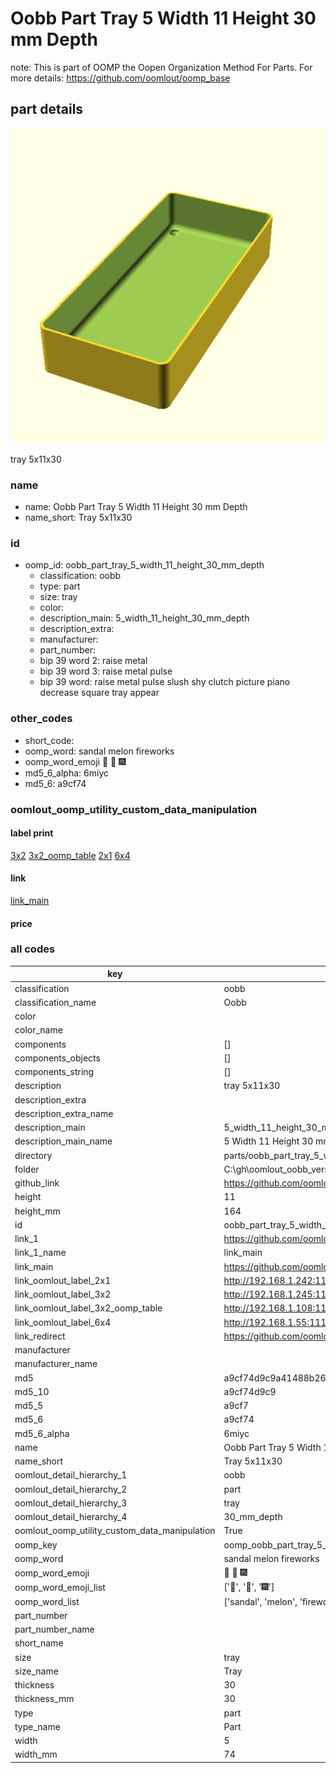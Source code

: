 # Oobb Part Tray 5 Width 11 Height 30 mm Depth  

note: This is part of OOMP the Oopen Organization Method For Parts. For more details: https://github.com/oomlout/oomp_base

##  part details
  

[![](3dpr.png)](3dpr.png)

tray 5x11x30



### name
* name: Oobb Part Tray 5 Width 11 Height 30 mm Depth
* name_short: Tray 5x11x30 
### id
* oomp_id: oobb_part_tray_5_width_11_height_30_mm_depth
  * classification: oobb
  * type: part
  * size: tray
  * color: 
  * description_main: 5_width_11_height_30_mm_depth
  * description_extra: 
  * manufacturer: 
  * part_number: 
  * bip 39 word 2: raise metal
  * bip 39 word 3: raise metal pulse
  * bip 39 word: raise metal pulse slush shy clutch picture piano decrease square tray appear

### other_codes
* short_code: 
* oomp_word: sandal melon fireworks
* oomp_word_emoji :sandal: :melon: :fireworks:
* md5_6_alpha: 6miyc
* md5_6: a9cf74






### oomlout_oomp_utility_custom_data_manipulation
#### label print
[3x2](http://192.168.1.245:1112/?label=oomp%206miyc)
[3x2_oomp_table](http://192.168.1.108:1112/?label=oomp%206miyc)
[2x1](http://192.168.1.242:1112/?label=oomp%206miyc)
[6x4](http://192.168.1.55:1112/?label=oomp%206miyc)    

#### link

[link_main](https://github.com/oomlout/oomlout_oobb_version_4_generated_parts/tree/main/navigation_oomp/oobb/part/tray/5_width_11_height_30_mm_depth/part)                              

#### price







### all codes 
| key | value |  
| --- | --- |  
| classification | oobb |  
| classification_name | Oobb |  
| color |  |  
| color_name |  |  
| components | [] |  
| components_objects | [] |  
| components_string | [] |  
| description | tray 5x11x30 |  
| description_extra |  |  
| description_extra_name |  |  
| description_main | 5_width_11_height_30_mm_depth |  
| description_main_name | 5 Width 11 Height 30 mm Depth |  
| directory | parts/oobb_part_tray_5_width_11_height_30_mm_depth |  
| folder | C:\gh\oomlout_oobb_version_4_generated_parts\parts\oobb_part_tray_5_width_11_height_30_mm_depth |  
| github_link | https://github.com/oomlout/oomlout_oomp_part_src/tree/main/parts/oobb_part_tray_5_width_11_height_30_mm_depth |  
| height | 11 |  
| height_mm | 164 |  
| id | oobb_part_tray_5_width_11_height_30_mm_depth |  
| link_1 | https://github.com/oomlout/oomlout_oobb_version_4_generated_parts/tree/main/navigation_oomp/oobb/part/tray/5_width_11_height_30_mm_depth/part |  
| link_1_name | link_main |  
| link_main | https://github.com/oomlout/oomlout_oobb_version_4_generated_parts/tree/main/navigation_oomp/oobb/part/tray/5_width_11_height_30_mm_depth/part |  
| link_oomlout_label_2x1 | http://192.168.1.242:1112/?label=oomp%206miyc |  
| link_oomlout_label_3x2 | http://192.168.1.245:1112/?label=oomp%206miyc |  
| link_oomlout_label_3x2_oomp_table | http://192.168.1.108:1112/?label=oomp%206miyc |  
| link_oomlout_label_6x4 | http://192.168.1.55:1112/?label=oomp%206miyc |  
| link_redirect | https://github.com/oomlout/oomlout_oobb_version_4_generated_parts/tree/main/parts/oobb_tray_05_11_30 |  
| manufacturer |  |  
| manufacturer_name |  |  
| md5 | a9cf74d9c9a41488b263ccc55b230589 |  
| md5_10 | a9cf74d9c9 |  
| md5_5 | a9cf7 |  
| md5_6 | a9cf74 |  
| md5_6_alpha | 6miyc |  
| name | Oobb Part Tray 5 Width 11 Height 30 mm Depth |  
| name_short | Tray 5x11x30  |  
| oomlout_detail_hierarchy_1 | oobb |  
| oomlout_detail_hierarchy_2 | part |  
| oomlout_detail_hierarchy_3 | tray |  
| oomlout_detail_hierarchy_4 | 30_mm_depth |  
| oomlout_oomp_utility_custom_data_manipulation | True |  
| oomp_key | oomp_oobb_part_tray_5_width_11_height_30_mm_depth |  
| oomp_word | sandal melon fireworks |  
| oomp_word_emoji | :sandal: :melon: :fireworks: |  
| oomp_word_emoji_list | [':sandal:', ':melon:', ':fireworks:'] |  
| oomp_word_list | ['sandal', 'melon', 'fireworks'] |  
| part_number |  |  
| part_number_name |  |  
| short_name |  |  
| size | tray |  
| size_name | Tray |  
| thickness | 30 |  
| thickness_mm | 30 |  
| type | part |  
| type_name | Part |  
| width | 5 |  
| width_mm | 74 |  
